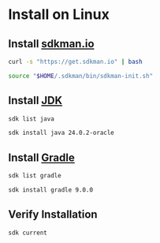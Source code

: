 # Install on Linux

## Install [sdkman.io](https://sdkman.io)

```bash
curl -s "https://get.sdkman.io" | bash
```

```bash
source "$HOME/.sdkman/bin/sdkman-init.sh"
```

## Install [JDK](https://www.oracle.com/java/technologies/downloads/)

```bash
sdk list java
```

```bash
sdk install java 24.0.2-oracle
```

## Install [Gradle](https://gradle.org)

```bash
sdk list gradle
```

```bash
sdk install gradle 9.0.0
```

## Verify Installation

```bash
sdk current
```